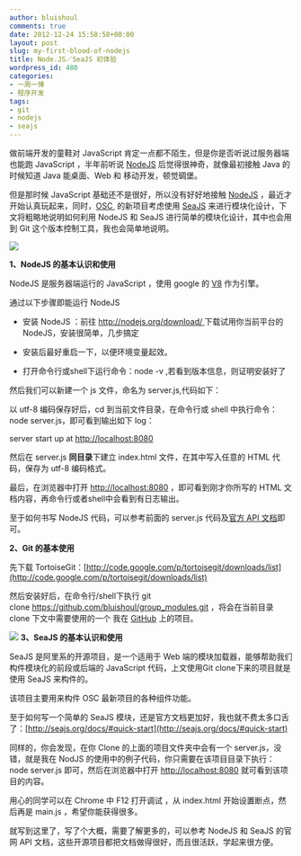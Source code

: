 ```yaml
---
author: bluishoul
comments: true
date: 2012-12-24 15:58:58+00:00
layout: post
slug: my-first-blood-of-nodejs
title: Node.JS／SeaJS 初体验
wordpress_id: 480
categories:
- 一周一博
- 程序开发
tags:
- git
- nodejs
- seajs
---
```


做前端开发的童鞋对 JavaScript 肯定一点都不陌生，但是你是否听说过服务器端也能跑 JavaScript ，半年前听说 [NodeJS](http://nodejs.org/) 后觉得很神奇，就像最初接触 Java 的时候知道 Java 能桌面、Web 和 移动开发，顿觉碉堡。

但是那时候 JavaScript 基础还不是很好，所以没有好好地接触 [NodeJS](http://nodejs.org) ，最近才开始认真玩起来，同时，[OSC ](http://oschina.net) 的新项目考虑使用 [SeaJS](http://www.oschina.net/p/seajs) 来进行模块化设计，下文将粗略地说明如何利用 NodeJS 和 SeaJS 进行简单的模块化设计，其中也会用到 Git 这个版本控制工具，我也会简单地说明。

![](http://nodejs.org/images/logo.png)

**1、NodeJS 的基本认识和使用**

NodeJS 是服务器端运行的 JavaScript ，使用 google 的 [V8](https://github.com/v8/v8) 作为引擎。

通过以下步骤即能运行 NodeJS



	
  * 安装 NodeJS ：前往 [http://nodejs.org/download/ ](http://nodejs.org/download/ )下载试用你当前平台的 NodeJS，安装很简单，几步搞定

	
  * 安装后最好重启一下，以便环境变量起效。

	
  * 打开命令行或shell下运行命令：node -v ,若看到版本信息，则证明安装好了


然后我们可以新建一个 js 文件，命名为 server.js,代码如下：


以 utf-8 编码保存好后，cd 到当前文件目录，在命令行或 shell 中执行命令：node server.js，即可看到输出如下 log：

server start up at [http://localhost:8080](http://localhost:8080)

然后在 server.js **同目录**下建立 index.html 文件，在其中写入任意的 HTML 代码，保存为 utf-8 编码格式。

最后，在浏览器中打开 [http://localhost:8080](http://localhost:8080) ，即可看到刚才你所写的 HTML 文档内容，再命令行或者shell中会看到有日志输出。

至于如何书写 NodeJS 代码，可以参考前面的 server.js 代码及[官方 API 文档](http://nodejs.org/api/)即可。

**2、Git 的基本使用**

先下载 TortoiseGit：[http://code.google.com/p/tortoisegit/downloads/list](http://code.google.com/p/tortoisegit/downloads/list)

然后安装好后，在命令行/shell下执行 git clone https://github.com/bluishoul/group_modules.git ，将会在当前目录 clone 下文中需要使用的一个 我在 [GitHub](https://github.com/bluishoul/group_modules) 上的项目。

![](http://seajs.org/docs/assets/images/logo.png) **3、SeaJS 的基本认识和使用**

SeaJS 是阿里系的开源项目，是一个适用于 Web 端的模块加载器，能够帮助我们构件模块化的前段或后端的 JavaScript 代码，上文使用Git clone下来的项目就是使用 SeaJS 来构件的。

该项目主要用来构件 OSC 最新项目的各种组件功能。

至于如何写一个简单的 SeaJS 模块，还是官方文档更加好，我也就不费太多口舌了：[http://seajs.org/docs/#quick-start](http://seajs.org/docs/#quick-start)

同样的，你会发现，在你 Clone 的上面的项目文件夹中会有一个 server.js，没错，就是我在 NodJS 的使用中的例子代码，你只需要在该项目目录下执行： node server.js 即可，然后在浏览器中打开 [http://localhost:8080](http://localhost:8080) 就可看到该项目的内容。

用心的同学可以在 Chrome 中 F12 打开调试 ，从 index.html 开始设置断点，然后再是 main.js ，希望你能获得很多。

就写到这里了，写了个大概，需要了解更多的，可以参考 NodeJS 和 SeaJS 的官网 API 文档，这些开源项目都把文档做得很好，而且很活跃，学起来很方便。


